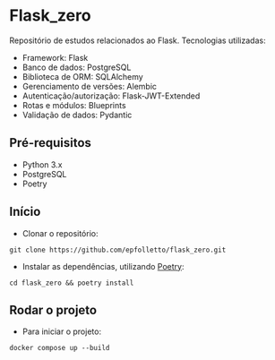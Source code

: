 # Flask_zero
Repositório de estudos relacionados ao Flask. Tecnologias utilizadas:
- Framework: Flask
- Banco de dados: PostgreSQL
- Biblioteca de ORM: SQLAlchemy
- Gerenciamento de versões: Alembic
- Autenticação/autorização: Flask-JWT-Extended
- Rotas e módulos: Blueprints
- Validação de dados: Pydantic

## Pré-requisitos
- Python 3.x
- PostgreSQL
- Poetry

## Início
- Clonar o repositório:
  
```
git clone https://github.com/epfolletto/flask_zero.git
```

- Instalar as dependências, utilizando [Poetry](https://python-poetry.org/):
  
```
cd flask_zero && poetry install
```

## Rodar o projeto
- Para iniciar o projeto:
  
```
docker compose up --build
```
